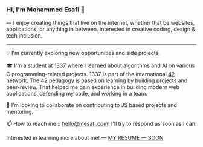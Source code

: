 ### Hi, I'm Mohammed Esafi 👋

— I enjoy creating things that live on the internet, whether that be websites, applications, or anything in between. interested in creative coding, design & tech inclusion.

---

💡 I'm currently exploring new opportunities and side projects.

🎓 I'm a student at [1337](https://1337.ma/) where I learned about algorithms and AI on various C programming-related projects. 1337 is part of the international [42 network](https://www.42.fr/42-network). The 42 pedagogy is based on learning by building projects and peer-review. That helped me gain experience in building modern web applications, defending my code, and working in a team.

🤔 I’m looking to collaborate on contributing to JS based projects and mentoring.

📫 How to reach me :: [hello@mesafi.com](mailto:hello@mesafi.com)! I'll try to respond as soon as I can.

Interested in learning more about me! — [MY RESUME — SOON]()
